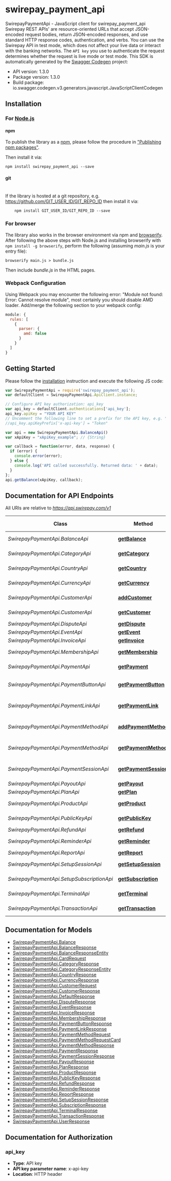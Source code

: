 # swirepay_payment_api

SwirepayPaymentApi - JavaScript client for swirepay_payment_api
Swirepay REST APIs' are resource-oriented URLs that accept JSON-encoded request bodies, return JSON-encoded responses, and use standard HTTP response codes, authentication, and verbs. You can use the Swirepay API in test mode, which does not affect your live data or interact with the banking networks. The `API key` you use to authenticate the request determines whether the request is live mode or test mode.
This SDK is automatically generated by the [Swagger Codegen](https://github.com/swagger-api/swagger-codegen) project:

- API version: 1.3.0
- Package version: 1.3.0
- Build package: io.swagger.codegen.v3.generators.javascript.JavaScriptClientCodegen

## Installation

### For [Node.js](https://nodejs.org/)

#### npm

To publish the library as a [npm](https://www.npmjs.com/),
please follow the procedure in ["Publishing npm packages"](https://docs.npmjs.com/getting-started/publishing-npm-packages).

Then install it via:

```shell
npm install swirepay_payment_api --save
```

#### git
#
If the library is hosted at a git repository, e.g.
https://github.com/GIT_USER_ID/GIT_REPO_ID
then install it via:

```shell
    npm install GIT_USER_ID/GIT_REPO_ID --save
```

### For browser

The library also works in the browser environment via npm and [browserify](http://browserify.org/). After following
the above steps with Node.js and installing browserify with `npm install -g browserify`,
perform the following (assuming *main.js* is your entry file):

```shell
browserify main.js > bundle.js
```

Then include *bundle.js* in the HTML pages.

### Webpack Configuration

Using Webpack you may encounter the following error: "Module not found: Error:
Cannot resolve module", most certainly you should disable AMD loader. Add/merge
the following section to your webpack config:

```javascript
module: {
  rules: [
    {
      parser: {
        amd: false
      }
    }
  ]
}
```

## Getting Started

Please follow the [installation](#installation) instruction and execute the following JS code:

```javascript
var SwirepayPaymentApi = require('swirepay_payment_api');
var defaultClient = SwirepayPaymentApi.ApiClient.instance;

// Configure API key authorization: api_key
var api_key = defaultClient.authentications['api_key'];
api_key.apiKey = "YOUR API KEY"
// Uncomment the following line to set a prefix for the API key, e.g. "Token" (defaults to null)
//api_key.apiKeyPrefix['x-api-key'] = "Token"

var api = new SwirepayPaymentApi.BalanceApi()
var xApiKey = "xApiKey_example"; // {String} 

var callback = function(error, data, response) {
  if (error) {
    console.error(error);
  } else {
    console.log('API called successfully. Returned data: ' + data);
  }
};
api.getBalance(xApiKey, callback);
```

## Documentation for API Endpoints

All URIs are relative to *https://api.swirepay.com/v1*

Class | Method | HTTP request | Description
------------ | ------------- | ------------- | -------------
*SwirepayPaymentApi.BalanceApi* | [**getBalance**](docs/BalanceApi.md#getBalance) | **GET** /balance | Get balance
*SwirepayPaymentApi.CategoryApi* | [**getCategory**](docs/CategoryApi.md#getCategory) | **GET** /category | Get category
*SwirepayPaymentApi.CountryApi* | [**getCountry**](docs/CountryApi.md#getCountry) | **GET** /country | Get country
*SwirepayPaymentApi.CurrencyApi* | [**getCurrency**](docs/CurrencyApi.md#getCurrency) | **GET** /currency | Get currency
*SwirepayPaymentApi.CustomerApi* | [**addCustomer**](docs/CustomerApi.md#addCustomer) | **POST** /customer | Add a customer
*SwirepayPaymentApi.CustomerApi* | [**getCustomer**](docs/CustomerApi.md#getCustomer) | **GET** /customer | Get customers
*SwirepayPaymentApi.DisputeApi* | [**getDispute**](docs/DisputeApi.md#getDispute) | **GET** /dispute | Get dispute
*SwirepayPaymentApi.EventApi* | [**getEvent**](docs/EventApi.md#getEvent) | **GET** /event | Get event
*SwirepayPaymentApi.InvoiceApi* | [**getInvoice**](docs/InvoiceApi.md#getInvoice) | **GET** /invoice | Get invoice
*SwirepayPaymentApi.MembershipApi* | [**getMembership**](docs/MembershipApi.md#getMembership) | **GET** /membership | Get membership
*SwirepayPaymentApi.PaymentApi* | [**getPayment**](docs/PaymentApi.md#getPayment) | **GET** /payment | Get payment
*SwirepayPaymentApi.PaymentButtonApi* | [**getPaymentButton**](docs/PaymentButtonApi.md#getPaymentButton) | **GET** /payment-button | Get payment button
*SwirepayPaymentApi.PaymentLinkApi* | [**getPaymentLink**](docs/PaymentLinkApi.md#getPaymentLink) | **GET** /payment-link | Get payment link
*SwirepayPaymentApi.PaymentMethodApi* | [**addPaymentMethod**](docs/PaymentMethodApi.md#addPaymentMethod) | **POST** /payment-method | Add a payment method
*SwirepayPaymentApi.PaymentMethodApi* | [**getPaymentMethod**](docs/PaymentMethodApi.md#getPaymentMethod) | **GET** /payment-method | Get payment methods
*SwirepayPaymentApi.PaymentSessionApi* | [**getPaymentSession**](docs/PaymentSessionApi.md#getPaymentSession) | **GET** /payment-session | Get payment sessions
*SwirepayPaymentApi.PayoutApi* | [**getPayout**](docs/PayoutApi.md#getPayout) | **GET** /payout | Get payout
*SwirepayPaymentApi.PlanApi* | [**getPlan**](docs/PlanApi.md#getPlan) | **GET** /plan | Get plan
*SwirepayPaymentApi.ProductApi* | [**getProduct**](docs/ProductApi.md#getProduct) | **GET** /product | Get product
*SwirepayPaymentApi.PublicKeyApi* | [**getPublicKey**](docs/PublicKeyApi.md#getPublicKey) | **GET** /public-key | Get public key
*SwirepayPaymentApi.RefundApi* | [**getRefund**](docs/RefundApi.md#getRefund) | **GET** /refund | Get refund
*SwirepayPaymentApi.ReminderApi* | [**getReminder**](docs/ReminderApi.md#getReminder) | **GET** /reminder | Get reminder
*SwirepayPaymentApi.ReportApi* | [**getReport**](docs/ReportApi.md#getReport) | **GET** /report | Get report
*SwirepayPaymentApi.SetupSessionApi* | [**getSetupSession**](docs/SetupSessionApi.md#getSetupSession) | **GET** /setup-session | Get setup session
*SwirepayPaymentApi.SetupSubscriptionApi* | [**getSubscription**](docs/SetupSubscriptionApi.md#getSubscription) | **GET** /subscription | Get subscription
*SwirepayPaymentApi.TerminalApi* | [**getTerminal**](docs/TerminalApi.md#getTerminal) | **GET** /terminal | Get terminal
*SwirepayPaymentApi.TransactionApi* | [**getTransaction**](docs/TransactionApi.md#getTransaction) | **GET** /transaction | Get transaction

## Documentation for Models

 - [SwirepayPaymentApi.Balance](docs/Balance.md)
 - [SwirepayPaymentApi.BalanceResponse](docs/BalanceResponse.md)
 - [SwirepayPaymentApi.BalanceResponseEntity](docs/BalanceResponseEntity.md)
 - [SwirepayPaymentApi.CardRequest](docs/CardRequest.md)
 - [SwirepayPaymentApi.CategoryResponse](docs/CategoryResponse.md)
 - [SwirepayPaymentApi.CategoryResponseEntity](docs/CategoryResponseEntity.md)
 - [SwirepayPaymentApi.CountryResponse](docs/CountryResponse.md)
 - [SwirepayPaymentApi.CurrencyResponse](docs/CurrencyResponse.md)
 - [SwirepayPaymentApi.CustomerRequest](docs/CustomerRequest.md)
 - [SwirepayPaymentApi.CustomerResponse](docs/CustomerResponse.md)
 - [SwirepayPaymentApi.DefaultResponse](docs/DefaultResponse.md)
 - [SwirepayPaymentApi.DisputeResponse](docs/DisputeResponse.md)
 - [SwirepayPaymentApi.EventResponse](docs/EventResponse.md)
 - [SwirepayPaymentApi.InvoiceResponse](docs/InvoiceResponse.md)
 - [SwirepayPaymentApi.MembershipResponse](docs/MembershipResponse.md)
 - [SwirepayPaymentApi.PaymentButtonResponse](docs/PaymentButtonResponse.md)
 - [SwirepayPaymentApi.PaymentLinkResponse](docs/PaymentLinkResponse.md)
 - [SwirepayPaymentApi.PaymentMethodRequest](docs/PaymentMethodRequest.md)
 - [SwirepayPaymentApi.PaymentMethodRequestCard](docs/PaymentMethodRequestCard.md)
 - [SwirepayPaymentApi.PaymentMethodResponse](docs/PaymentMethodResponse.md)
 - [SwirepayPaymentApi.PaymentResponse](docs/PaymentResponse.md)
 - [SwirepayPaymentApi.PaymentSessionResponse](docs/PaymentSessionResponse.md)
 - [SwirepayPaymentApi.PayoutResponse](docs/PayoutResponse.md)
 - [SwirepayPaymentApi.PlanResponse](docs/PlanResponse.md)
 - [SwirepayPaymentApi.ProductResponse](docs/ProductResponse.md)
 - [SwirepayPaymentApi.PublicKeyResponse](docs/PublicKeyResponse.md)
 - [SwirepayPaymentApi.RefundResponse](docs/RefundResponse.md)
 - [SwirepayPaymentApi.ReminderResponse](docs/ReminderResponse.md)
 - [SwirepayPaymentApi.ReportResponse](docs/ReportResponse.md)
 - [SwirepayPaymentApi.SetupSessionResponse](docs/SetupSessionResponse.md)
 - [SwirepayPaymentApi.SubscriptionResponse](docs/SubscriptionResponse.md)
 - [SwirepayPaymentApi.TerminalResponse](docs/TerminalResponse.md)
 - [SwirepayPaymentApi.TransactionResponse](docs/TransactionResponse.md)
 - [SwirepayPaymentApi.UserResponse](docs/UserResponse.md)

## Documentation for Authorization


### api_key

- **Type**: API key
- **API key parameter name**: x-api-key
- **Location**: HTTP header

